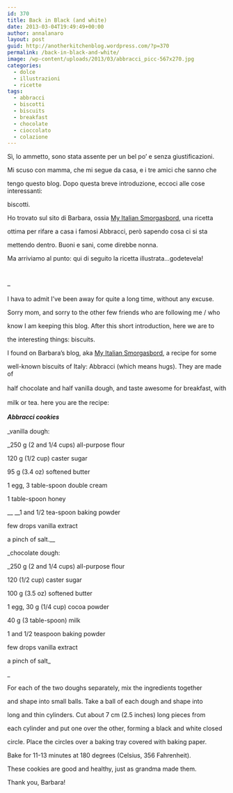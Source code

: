 ```yaml
---
id: 370
title: Back in Black (and white)
date: 2013-03-04T19:49:49+00:00
author: annalanaro
layout: post
guid: http://anotherkitchenblog.wordpress.com/?p=370
permalink: /back-in-black-and-white/
image: /wp-content/uploads/2013/03/abbracci_picc-567x270.jpg
categories:
  - dolce
  - illustrazioni
  - ricette
tags:
  - abbracci
  - biscotti
  - biscuits
  - breakfast
  - chocolate
  - cioccolato
  - colazione
---
```

Sì, lo ammetto, sono stata assente per un bel po&#8217; e senza giustificazioni.
  
Mi scuso con mamma, che mi segue da casa, e i tre amici che sanno che
  
tengo questo blog. Dopo questa breve introduzione, eccoci alle cose interessanti:
  
biscotti.

Ho trovato sul sito di Barbara, ossia <a title="My Italian Smorgasbord" href="http://www.myitaliansmorgasbord.com/2011/11/20/abbracci-chocolate-vanilla-hug-cookies/" target="_blank">My Italian Smorgasbord</a>, una ricetta
  
ottima per rifare a casa i famosi Abbracci, però sapendo cosa ci si sta
  
mettendo dentro. Buoni e sani, come direbbe nonna.

Ma arriviamo al punto: qui di seguito la ricetta illustrata&#8230;godetevela!

&nbsp;

&#8211;

I hava to admit I&#8217;ve been away for quite a long time, without any excuse.
  
Sorry mom, and sorry to the other few friends who are following me / who
  
know I am keeping this blog. After this short introduction, here we are to
  
the interesting things: biscuits.

I found on Barbara&#8217;s blog, aka <a title="My Italian Smorgasbord" href="http://www.myitaliansmorgasbord.com/2011/11/20/abbracci-chocolate-vanilla-hug-cookies/" target="_blank">My Italian Smorgasbord</a>, a recipe for some
  
well-known biscuits of Italy: Abbracci (which means hugs). They are made of
  
<span style="line-height: 1.5; font-style: inherit;">half </span>chocolate and half vanilla dough, and taste awesome for breakfast, with
  
milk or tea. here you are the recipe:

_**<span style="line-height: 1.5;">Abbracci cookies</span>**_

_vanilla dough:
  
_250 g (2 and 1/4 cups) all-purpose flour
  
120 g (1/2 cup) caster sugar
  
95 g (3.4 oz) softened butter
  
1 egg, 3 table-spoon double cream
  
1 table-spoon honey
  
__ __1 and 1/2 tea-spoon baking powder
  
few drops vanilla extract
  
a pinch of salt.__

_chocolate dough:
  
_250 g (2 and 1/4 cups) all-purpose flour
  
120 (1/2 cup) caster sugar
  
100 g (3.5 oz) softened butter
  
1 egg, 30 g (1/4 cup) cocoa powder
  
40 g (3 table-spoon) milk
  
1 and 1/2 teaspoon baking powder
  
few drops vanilla extract
  
a pinch of salt_
  
_ 

For each of the two doughs separately, mix the ingredients together
  
and shape into small balls. Take a ball of each dough and shape into
  
long and thin cylinders. Cut about 7 cm (2.5 inches) long pieces from
  
each cylinder and put one over the other, forming a black and white closed
  
circle. Place the circles over a baking tray covered with baking paper.
  
Bake for 11-13 minutes at 180 degrees (Celsius, 356 Fahrenheit).

These cookies are good and healthy, just as grandma made them.
  
Thank you, Barbara!